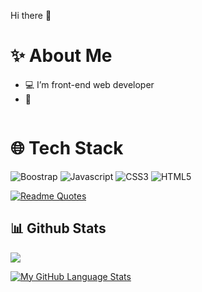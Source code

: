 Hi there 👋  
# ✨ About Me
- 💻 I’m front-end web developer
- 🌱
<div>
  <img src= " "/>
</div>

# 🌐 Tech Stack
![Boostrap](https://img.shields.io/badge/Bootstrap-%237952B3?style=flat&logo=Bootstrap&logoColor=%23FFFFFF&logoSize=auto&labelColor=%237952B3&cacheSeconds=3600&link=%3Cobject%3E)
![Javascript](https://img.shields.io/badge/JavaScript-%23F7DF1E?style=flat&logo=JavaScript&logoColor=%23000000&logoSize=auto&labelColor=%23F7DF1E&cacheSeconds=3600&link=%3Cobject%3E)
![CSS3](https://img.shields.io/badge/CSS3-%231572B6?style=flat&logo=CSS3&logoColor=%23FFFFFF&logoSize=auto&labelColor=%231572B6&cacheSeconds=3600&link=%3Cobject%3E)
![HTML5](https://img.shields.io/badge/HTML5-%23E34F26?style=flat&logo=HTML5&logoColor=%23FFFFFF&logoSize=auto&labelColor=%23E34F26&cacheSeconds=3600&link=%3Cobject%3E)

[![Readme Quotes](https://quotes-github-readme.vercel.app/api?type=horizontal)](https://github.com/piyushsuthar/github-readme-quotes)

## 📊 Github Stats
<div align="left">
<img src="https://github-readme-stats.vercel.app/api?username=brayone-no-xv&show_icons=true&count_private=true&hide_border=true" align="center" />
</div>  

[![My GitHub Language Stats](https://github-readme-stats.vercel.app/api/top-langs/?username=brayone-no-xv&langs_count=5&theme=tokyonight)]()
